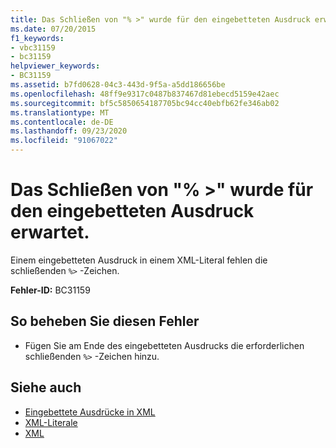 ```yaml
---
title: Das Schließen von "% >" wurde für den eingebetteten Ausdruck erwartet.
ms.date: 07/20/2015
f1_keywords:
- vbc31159
- bc31159
helpviewer_keywords:
- BC31159
ms.assetid: b7fd0628-04c3-443d-9f5a-a5dd186656be
ms.openlocfilehash: 48ff9e9317c0487b837467d81ebecd5159e42aec
ms.sourcegitcommit: bf5c5850654187705bc94cc40ebfb62fe346ab02
ms.translationtype: MT
ms.contentlocale: de-DE
ms.lasthandoff: 09/23/2020
ms.locfileid: "91067022"
---
```

# <a name="expected-closing--for-embedded-expression"></a>Das Schließen von "% >" wurde für den eingebetteten Ausdruck erwartet.

Einem eingebetteten Ausdruck in einem XML-Literal fehlen die schließenden `%>` -Zeichen.  
  
 **Fehler-ID:** BC31159  
  
## <a name="to-correct-this-error"></a>So beheben Sie diesen Fehler  
  
- Fügen Sie am Ende des eingebetteten Ausdrucks die erforderlichen schließenden `%>` -Zeichen hinzu.  
  
## <a name="see-also"></a>Siehe auch

- [Eingebettete Ausdrücke in XML](../programming-guide/language-features/xml/embedded-expressions-in-xml.md)
- [XML-Literale](../language-reference/xml-literals/index.md)
- [XML](../programming-guide/language-features/xml/index.md)

